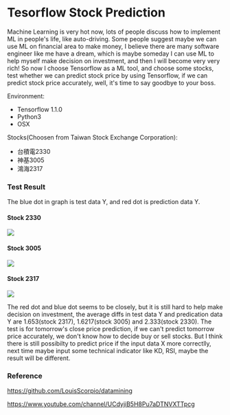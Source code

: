 # Tesorflow Stock Prediction

  Machine Learning is very hot now, lots of people discuss how to implement ML in people's life, like auto-driving. Some people suggest maybe we can use ML on financial area to make money, I believe there are many software engineer like me have a dream, which is maybe someday I can use ML to help myself make decision on investment, and then I will become very very rich!
  So now I choose Tensorflow as a ML tool, and choose some stocks, test whether we can predict stock price by using Tensorflow, if we can predict stock price accurately, well, it's time to say goodbye to your boss.
  
Environment:
  - Tensorflow 1.1.0
  - Python3
  - OSX

Stocks(Choosen from Taiwan Stock Exchange Corporation):
  - 台積電2330
  - 神基3005
  - 鴻海2317
 

### Test Result
The blue dot in graph is test data Y, and red dot is prediction data Y.

#### Stock 2330

![](https://github.com/evil0327/tensorflow_practice/blob/master/stock_predict_linear_regression/2330.png?raw=true)

#### Stock 3005

![](https://github.com/evil0327/tensorflow_practice/blob/master/stock_predict_linear_regression/3005.png?raw=true)

#### Stock 2317

![](https://github.com/evil0327/tensorflow_practice/blob/master/stock_predict_linear_regression/2317.png?raw=true)

The red dot and blue dot seems to be closely, but it is still hard to help make decision on investment, the average diffs in test data Y and predication data Y are 1.653(stock 2317), 1.6217(stock 3005) and 2.333(stock 2330). The test is for tomorrow's close price prediction, if we can't predict tomorrow price accurately, we don't know how to decide buy or sell stocks. But I think there is still possibilty to predict price if the input data X more correctlly, next time maybe input some technical indicator like KD, RSI, maybe the result will be different.


### Reference 
<https://github.com/LouisScorpio/datamining>

<https://www.youtube.com/channel/UCdyjiB5H8Pu7aDTNVXTTpcg>
